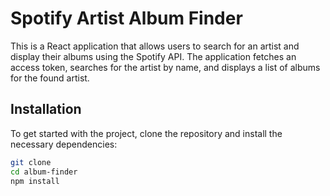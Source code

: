 # Spotify Artist Album Finder

This is a React application that allows users to search for an artist and display their albums using the Spotify API. The application fetches an access token, searches for the artist by name, and displays a list of albums for the found artist.

## Installation

To get started with the project, clone the repository and install the necessary dependencies:

```bash
git clone
cd album-finder
npm install
```
